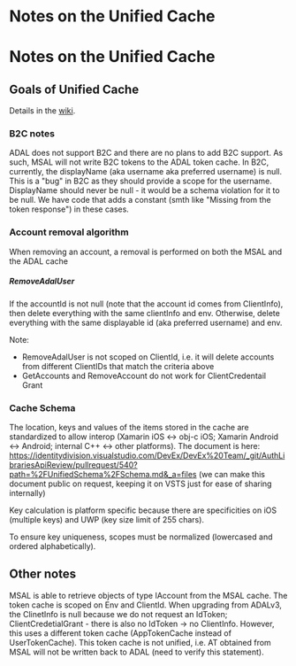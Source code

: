 ﻿# Notes on the Unified Cache

# Notes on the Unified Cache

## Goals of Unified Cache

Details in the [wiki](https://github.com/AzureAD/azure-activedirectory-library-for-dotnet/wiki/changes-adalnet-4.0-preview).

### B2C notes

ADAL does not support B2C and there are no plans to add B2C support. As such, MSAL will not write B2C tokens to the ADAL token cache.
In B2C, currently, the displayName (aka username aka preferred username) is null. This is a "bug" in B2C as they should provide a scope for the username. DisplayName should never be null - it would be a schema violation for it to be null. We have code that adds a constant (smth like "Missing from the token response") in these cases.

### Account removal algorithm

When removing an account, a removal is performed on both the MSAL and the ADAL cache

##### RemoveAdalUser

If the accountId is not null (note that the account id comes from ClientInfo), then delete everything with the same 
clientInfo and env. 
Otherwise, delete everything with the same displayable id (aka preferred username) and env.

Note:
- RemoveAdalUser is not scoped on ClientId, i.e. it will delete accounts from different ClientIDs that match the criteria above
- GetAccounts and RemoveAccount do not work for ClientCredentail Grant

### Cache Schema

The location, keys and values of the items stored in the cache are standardized to allow interop (Xamarin iOS <-> obj-c iOS; Xamarin Android <-> Android; internal C++ <-> other platforms). 
The document is here:
https://identitydivision.visualstudio.com/DevEx/DevEx%20Team/_git/AuthLibrariesApiReview/pullrequest/540?path=%2FUnifiedSchema%2FSchema.md&_a=files
(we can make this document public on request, keeping it on VSTS just for ease of sharing internally)

Key calculation is platform specific because there are specificities on iOS (multiple keys) and UWP (key size limit of 255 chars).

To ensure key uniqueness, scopes must be normalized (lowercased and ordered alphabetically).

## Other notes

MSAL is able to retrieve objects of type IAccount from the MSAL cache. 
The token cache is scoped on Env and ClientId.
When upgrading from ADALv3, the ClinetInfo is null because we do not request an IdToken;
ClientCredetialGrant - there is also no IdToken -> no ClientInfo. However, this uses a different token cache (AppTokenCache instead of UserTokenCache). This token cache is not unified, i.e. AT obtained from MSAL will not be written back to ADAL (need to verify this statement).


